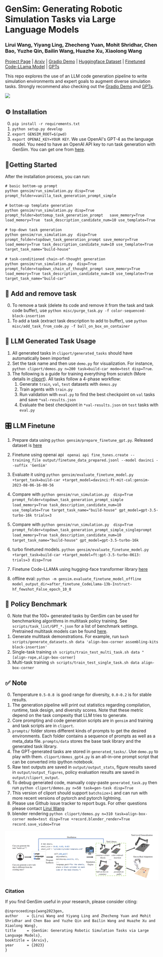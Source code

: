
# GenSim: Generating Robotic Simulation Tasks via Large Language Models

### Lirui Wang, Yiyang Ling, Zhecheng Yuan, Mohit Shridhar, Chen Bao, Yuzhe Qin, Bailin Wang, Huazhe Xu, Xiaolong Wang

[Project Page](https://liruiw.github.io/gensim) | [Arxiv](https://arxiv.org/abs/2310.01361) | [Gradio Demo](https://huggingface.co/spaces/Gen-Sim/Gen-Sim) | [Huggingface Dataset](https://huggingface.co/datasets/Gen-Sim/Gen-Sim) | [Finetuned Code-LLama Model](https://huggingface.co/Gen-Sim/Gen-Sim) | [GPTs](https://chat.openai.com/g/g-rqxeNpjxd-gensim)

This repo explores the use of an LLM code generation pipeline to write simulation environments and expert goals to augment diverse simulation tasks. Strongly recommend also checking out the [Gradio Demo](https://huggingface.co/spaces/Gen-Sim/Gen-Sim) and [GPTs](https://chat.openai.com/g/g-rqxeNpjxd-gensim).


![](media/gensim_teaser_v1.gif)

## ⚙️ Installation
0. ``pip install -r requirements.txt``
1. ``python setup.py develop``
2. ``export GENSIM_ROOT=$(pwd)``
3. ``export OPENAI_KEY=YOUR KEY``. We use OpenAI's GPT-4 as the language model. You need to have an OpenAI API key to run task generation with GenSim. You can get one from [here](https://platform.openai.com/account/api-keys).


## 🚶Getting Started
After the installation process, you can run: 
```
# basic bottom-up prompt
python gensim/run_simulation.py disp=True prompt_folder=vanilla_task_generation_prompt_simple 

# bottom-up template generation
python gensim/run_simulation.py disp=True prompt_folder=bottomup_task_generation_prompt   save_memory=True load_memory=True  task_description_candidate_num=10 use_template=True

# top-down task generation
python gensim/run_simulation.py  disp=True  prompt_folder=topdown_task_generation_prompt save_memory=True load_memory=True task_description_candidate_num=10 use_template=True target_task_name="build-house"

# task-conditioned chain-of-thought generation
python gensim/run_simulation.py  disp=True  prompt_folder=topdown_chain_of_thought_prompt save_memory=True load_memory=True task_description_candidate_num=10 use_template=True target_task_name="build-car"  
```

## 💾 Add and remove task
0. To remove a task (delete its code and remove it from the task and task code buffer), use ``python misc/purge_task.py -f color-sequenced-block-insertion``
1. To add a task (extract task description to add to buffer), use ``python misc/add_task_from_code.py -f ball_on_box_on_container``


## 🤖 LLM Generated Task Usage
1. All generated tasks in `cliport/generated_tasks` should have automatically been imported
2. Set the task name and then use `demo.py` for visualization. For instance, `python cliport/demos.py n=200 task=build-car mode=test disp=True`.
3.  The following is a guide for training everything from scratch (More details in [cliport](https://github.com/cliport/cliport)). All tasks follow a 4-phase workflow:
    1. Generate `train`, `val`, `test` datasets with `demos.py` 
    2. Train agents with `train.py` 
    3. Run validation with `eval.py` to find the best checkpoint on `val` tasks and save `*val-results.json`
    4. Evaluate the best checkpoint in `*val-results.json` on `test` tasks with `eval.py`


## 🎛️ LLM Finetune
1. Prepare data using `python gensim/prepare_finetune_gpt.py`. Released dataset is [here](https://huggingface.co/datasets/Gen-Sim/Gen-Sim)

2. Finetune using openai api ` openai api fine_tunes.create --training_file output/finetune_data_prepared.jsonl --model davinci --suffix 'GenSim'`

3. Evaluate it using `python gensim/evaluate_finetune_model.py  +target_task=build-car +target_model=davinci:ft-mit-cal:gensim-2023-08-06-16-00-56`

4. Compare with `python gensim/run_simulation.py  disp=True  prompt_folder=topdown_task_generation_prompt_simple load_memory=True task_description_candidate_num=10 use_template=True target_task_name="build-house" gpt_model=gpt-3.5-turbo-16k trials=3`

5. Compare with `python gensim/run_simulation.py  disp=True  prompt_folder=topdown_task_generation_prompt_simple_singleprompt load_memory=True task_description_candidate_num=10  target_task_name="build-house" gpt_model=gpt-3.5-turbo-16k` 

6. turbo finetuned models. `python gensim/evaluate_finetune_model.py  +target_task=build-car +target_model=ft:gpt-3.5-turbo-0613:  trials=3 disp=True  `

7. Finetune Code-LLAMA using hugging-face transformer library [here](https://github.com/liruiw/llama-recipes)

8. offline eval: `python -m gensim.evaluate_finetune_model_offline model_output_dir=after_finetune_CodeLlama-13b-Instruct-hf_fewshot_False_epoch_10_0`

## 🤖 Policy Benchmark
0. Note that the 100+ generated tasks by GenSim can be used for benchmarking algorithms in multitask policy training. See `scripts/task_list/GPT_*.json` for a list of benchmark settings. Pretrained multitask models can be found [here](https://drive.google.com/drive/folders/1RRSa4hXQKuN1ABuUVEdfV6urqZ99KZ57?usp=drive_link).
1. Generate multitask demonstrations. For example, run  `bash scripts/generate_datasets.sh data 'align-box-corner assembling-kits block-insertion' `
2. Single-task training  `sh scripts/train_test_multi_task.sh data "[align-rope,align-box-corner]`
3. Multi-task training   `sh scripts/train_test_single_task.sh data align-box-corner`


## ✅ Note
0. Temperature `0.5-0.8 `is good range for diversity, `0.0-0.2` is for stable results.
1. The generation pipeline will print out statistics regarding compilation, runtime, task design, and diversity scores. Note that these metric depend on the task compexity that LLM tries to generate.
2. Core prompting and code generation scripts are in `gensim` and training and task scripts are in `cliport`.
3. `prompts/` folder stores different kinds of prompts to get the desired environments. Each folder contains a sequence of prompts as well as a meta_data file. `prompts/data` stores the base task library and the generated task library.
4. The GPT-generated tasks are stored in `generated_tasks/`. Use `demo.py` to play with them.  `cliport/demos_gpt4.py` is an  all-in-one prompt script that can be converted into ipython notebook.
5. Raw text outputs are saved in `output/output_stats`, figure results saved in `output/output_figures`, policy evaluation results are saved in `output/cliport_output`.
6. To debug generated code, manually copy-paste ``generated_task.py`` then run 
``python cliport/demos.py n=50 task=gen-task disp=True``
7. This version of cliport should support `batchsize>1` and can run with more recent versions of pytorch and pytorch lightning.
8. Please use Github issue tracker to report bugs. For other questions please contact [Lirui Wang](wangliruisz@gmail.com)
9. blender rendering `python cliport/demos.py n=310 task=align-box-corner mode=test disp=True +record.blender_render=True record.save_video=True`

![](media/teaser_figure.png)

### Citation
If you find GenSim useful in your research, please consider citing:
```
@inproceedings{wang2023gen,
author    = {Lirui Wang and Yiyang Ling and Zhecheng Yuan and Mohit Shridhar and Chen Bao and Yuzhe Qin and Bailin Wang and Huazhe Xu and Xiaolong Wang},
title     = {GenSim: Generating Robotic Simulation Tasks via Large Language Models},
booktitle = {Arxiv},
year      = {2023}
}
```
